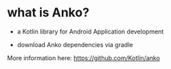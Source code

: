 # what is Anko?

- a Kotlin library for Android Application development

- download Anko dependencies via gradle

More information here: https://github.com/Kotlin/anko